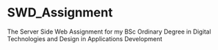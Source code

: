 SWD_Assignment
==============

The Server Side Web Assignment for my BSc Ordinary Degree in Digital Technologies and Design in Applications Development
